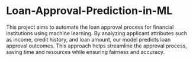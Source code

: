 # Loan-Approval-Prediction-in-ML
 This project aims to automate the loan approval process for financial institutions using machine learning. By analyzing applicant attributes such as income, credit history, and loan amount, our model predicts loan approval outcomes. This approach helps streamline the approval process, saving time and resources while ensuring fairness and accuracy.
